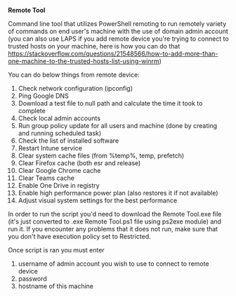 **Remote Tool**

Command line tool that utilizes PowerShell remoting to run remotely variety of commands on end user's machine with the use of domain admin account (you can also use LAPS if you add remote device you're trying to connect to trusted hosts on your machine,
here is how you can do that https://stackoverflow.com/questions/21548566/how-to-add-more-than-one-machine-to-the-trusted-hosts-list-using-winrm) 

You can do below things from remote device:

1) Check network configuration (ipconfig)
2) Ping Google DNS
3) Download a test file to null path and calculate the time it took to complete
4) Check local admin accounts
5) Run group policy update for all users and machine (done by creating and running scheduled task)
6) Check the list of installed software
7) Restart Intune service
8) Clear system cache files (from %temp%, temp, prefetch)
9) Clear Firefox cache (both esr and release)
10) Clear Google Chrome cache
11) Clear Teams cache
12) Enable One Drive in registry
13) Enable high performance power plan (also restores it if not available)
14) Adjust visual system settings for the best performance


In order to run the script you'd need to download the Remote Tool.exe file (it's just converted to .exe Remote Tool.ps1 file using ps2exe module) and run it.
If you encounter any problems that it does not run, make sure that you don't have execution policy set to Restricted.

Once script is ran you must enter 
1) username of admin account you wish to use to connect to remote device
2) password
3) hostname of this machine
